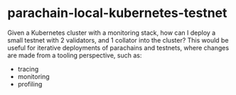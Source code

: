 # parachain-local-kubernetes-testnet

Given a Kubernetes cluster with a monitoring stack, how can I deploy a small testnet with 2 validators, and 1 collator into the cluster? 
This would be useful for iterative deployments of parachains and testnets, where changes are made from a tooling perspective, such as:

- tracing
- monitoring 
- profiling

